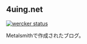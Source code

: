 ## 4uing.net

[![wercker status](https://app.wercker.com/status/48b9d11ebea705ad30fe4059d6b88ef4/s "wercker status")](https://app.wercker.com/project/bykey/48b9d11ebea705ad30fe4059d6b88ef4)

Metalsmithで作成されたブログ。
